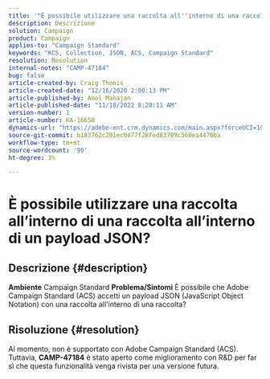 ```yaml
---
title: '"È possibile utilizzare una raccolta all''interno di una raccolta all''interno di un payload JSON?'
description: Descrizione
solution: Campaign
product: Campaign
applies-to: "Campaign Standard"
keywords: "KCS, Collection, JSON, ACS, Campaign Standard"
resolution: Resolution
internal-notes: "CAMP-47184"
bug: false
article-created-by: Craig Thonis
article-created-date: "12/16/2020 2:00:13 PM"
article-published-by: Amol Mahajan
article-published-date: "11/18/2022 8:28:11 AM"
version-number: 1
article-number: KA-16650
dynamics-url: "https://adobe-ent.crm.dynamics.com/main.aspx?forceUCI=1&pagetype=entityrecord&etn=knowledgearticle&id=427fb3fd-a63f-eb11-a813-000d3a3038a2"
source-git-commit: b183762c201ec0477f28fed83789c560ea4476ba
workflow-type: tm+mt
source-wordcount: '90'
ht-degree: 3%

---
```


# È possibile utilizzare una raccolta all’interno di una raccolta all’interno di un payload JSON?

## Descrizione {#description}

<b>Ambiente</b>
Campaign Standard
<b>Problema/Sintomi</b>
È possibile che Adobe Campaign Standard (ACS) accetti un payload JSON (JavaScript Object Notation) con una raccolta all&#39;interno di una raccolta?


## Risoluzione {#resolution}


Al momento, non è supportato con Adobe Campaign Standard (ACS). Tuttavia, <b>CAMP-47184</b> è stato aperto come miglioramento con R&amp;D per far sì che questa funzionalità venga rivista per una versione futura.
